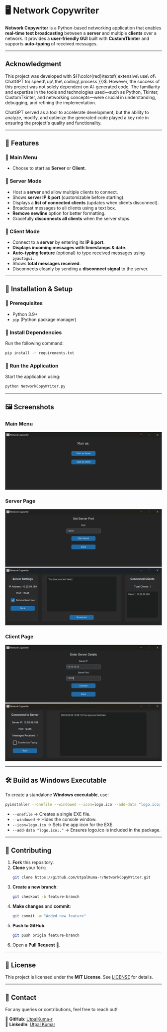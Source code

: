 # 🖥️ Network Copywriter

**Network Copywriter** is a Python-based networking application that enables **real-time text broadcasting** between a **server** and multiple **clients** over a network. It provides a **user-friendly GUI** built with **CustomTkinter** and supports **auto-typing** of received messages.

---

## Acknowledgment

This project was developed with ${{\color{red}\textsf{ extensive\ use\ of\ ChatGPT to\ speed\ up\ the\ coding\ process }}}$. However, the success of this project was not solely dependent on AI-generated code. The familiarity and expertise in the tools and technologies used—such as Python, Tkinter, CustomTkinter, and networking concepts—were crucial in understanding, debugging, and refining the implementation.

ChatGPT served as a tool to accelerate development, but the ability to analyze, modify, and optimize the generated code played a key role in ensuring the project's quality and functionality.

---

## 📌 Features

### **🔹 Main Menu**
- Choose to start as **Server** or **Client**.
  
### **🔹 Server Mode**
- Host a **server** and allow multiple clients to connect.
- Shows **server IP & port** (customizable before starting).
- Displays a **list of connected clients** (updates when clients disconnect).
- Broadcast messages to all clients using a text box.
- **Remove newline** option for better formatting.
- Gracefully **disconnects all clients** when the server stops.

### **🔹 Client Mode**
- Connect to a **server** by entering its **IP & port**.
- **Displays incoming messages with timestamps & date**.
- **Auto-typing feature** (optional) to type received messages using `pyautogui`.
- Shows **total messages received**.
- Disconnects cleanly by sending a **disconnect signal** to the server.

---

## 🚀 Installation & Setup

### **🔹 Prerequisites**
- Python 3.9+
- `pip` (Python package manager)

### **🔹 Install Dependencies**
Run the following command:
```sh
pip install -r requirements.txt
```

### **🔹 Run the Application**
Start the application using:
```sh
python NetworkCopyWriter.py
```

---

## 🖼️ Screenshots

### **Main Menu**
![Client Page](images/main.png)

### **Server Page**
![Client Page](images/port.png)
![Client Page](images/server.png)

### **Client Page**
![Client Page](images/serverdetails.png)
![Client Page](images/Client.png)

---

## 🛠️ Build as Windows Executable

To create a standalone **Windows executable**, use:
```sh
pyinstaller --onefile --windowed --icon=logo.ico --add-data "logo.ico;." main.py
```
- `--onefile` → Creates a single EXE file.
- `--windowed` → Hides the console window.
- `--icon=logo.ico` → Sets the app icon for the EXE.
- `--add-data "logo.ico;."` → Ensures logo.ico is included in the package.

---

## 🎯 Contributing

1. **Fork** this repository.
2. **Clone** your fork:
   ```sh
   git clone https://github.com/UtpalKuma-r/NetworkCopyWriter.git
   ```
3. **Create a new branch**:
   ```sh
   git checkout -b feature-branch
   ```
4. **Make changes** and **commit**:
   ```sh
   git commit -m "Added new feature"
   ```
5. **Push to GitHub**:
   ```sh
   git push origin feature-branch
   ```
6. Open a **Pull Request** 🚀.

---

## 📜 License

This project is licensed under the **MIT License**. See [LICENSE](LICENSE) for details.

---

## 📧 Contact

For any queries or contributions, feel free to reach out!

🔗 **GitHub**: [UtpalKuma-r](https://github.com/UtpalKuma-r)  
🔗 **LinkedIn**: [Utpal Kumar](https://www.linkedin.com/in/findutpalkumar/)
